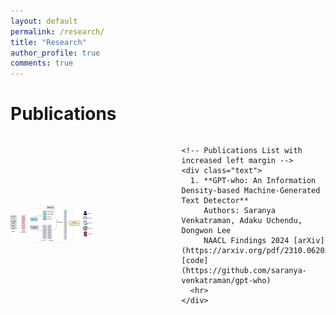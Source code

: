 ```yaml
---
layout: default
permalink: /research/
title: "Research"
author_profile: true
comments: true
---
```

# Publications

<div style="display: flex; justify-content: center;">
  <div style="max-width: 800px; display: flex; align-items: center;">
    <!-- Image on Left Half with adjusted width -->
    <div style="margin-right: 10px;">
      <img src="/images/pipeline_gptwho.png" alt="Image Description" style="width: 50%; height: auto;">
    </div>

    <!-- Publications List with increased left margin -->
    <div class="text">
      1. **GPT-who: An Information Density-based Machine-Generated Text Detector**
         Authors: Saranya Venkatraman, Adaku Uchendu, Dongwon Lee
         NAACL Findings 2024 [arXiv](https://arxiv.org/pdf/2310.06202.pdf) [code](https://github.com/saranya-venkatraman/gpt-who)
      <hr>
    </div>
  </div>
</div>





